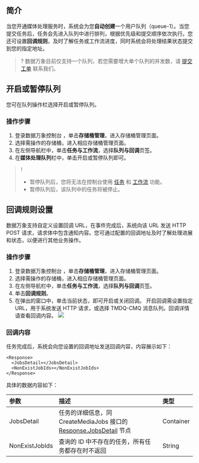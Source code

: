 ## 简介

当您开通媒体处理服务时，系统会为您**自动创建**一个用户队列（queue-1）。当您提交任务后，任务会先进入队列中进行排列，根据优先级和提交顺序依次执行。您还可设置**回调规则**，及时了解任务或工作流进度，同时系统会将处理结果状态提交到您的指定地址。

>? 数据万象目前仅支持一个队列，若您需要增大单个队列的并发数，请 [提交工单](https://console.cloud.tencent.com/workorder/category) 联系我们。
>



## 开启或暂停队列

您可在队列操作栏选择开启或暂停队列。

### 操作步骤

1. 登录数据万象控制台 ，单击**存储桶管理**，进入存储桶管理页面。
2. 选择需操作的存储桶，进入相应存储桶管理页面。
3. 在左侧导航栏中，单击**任务与工作流**，选择**队列与回调**页签。
4. 在**媒体处理队列**栏中，单击开启或暂停队列即可。

>!
> - 暂停队列后，您将无法在控制台使用 [任务](https://intl.cloud.tencent.com/document/product/1045/43605) 和 [工作流](https://intl.cloud.tencent.com/document/product/1045/43604) 功能。
> - 暂停队列后，该队列中的任务将被停止。
>


## 回调规则设置

数据万象支持自定义设置回调 URL，在事件完成后，系统向该 URL 发送 HTTP POST 请求，请求体中包含通知内容。您可通过配置的回调地址及时了解处理进展和状态，以便进行其他业务操作。

### 操作步骤

1. 登录数据万象控制台 ，单击**存储桶管理**，进入存储桶管理页面。
2. 选择需操作的存储桶，进入相应存储桶管理页面。
3. 在左侧导航栏中，单击**任务与工作流**，选择**队列与回调**页签。
4. 单击**回调规则**。
5. 在弹出的窗口中，单击当前状态，即可开启或关闭回调。
开启回调需设置指定 URL，用于系统发送 HTTP 请求，或选择 TMDQ-CMQ 消息队列。回调详情请查看回调内容。
![](https://qcloudimg.tencent-cloud.cn/raw/6777758b99d24403d85797fccaf69ab3.png)


### 回调内容

任务完成后，系统会向您设置的回调地址发送回调内容，内容展示如下：

```shell
<Response>
  <JobsDetail></JobsDetail>
  <NonExistJobIds></NonExistJobIds>
</Response>
```

具体的数据内容如下：

| 参数 |描述           | 类型      |
| :----------------- | :------------- | :-------- |
| JobsDetail         |任务的详细信息，同 CreateMediaJobs 接口的 [Response.JobsDetail](https://intl.cloud.tencent.com/document/product/1045/48941) 节点 | Container |
| NonExistJobIds     | 查询的 ID 中不存在的任务，所有任务都存在时不返回             | String  |
